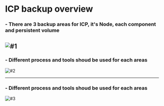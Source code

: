# ICP backup overview

### - There are 3 backup areas for ICP, it's Node, each component and persistent volume  

![#1](https://github.com/moreal70/IBM-Private-Cloud-handsOn/blob/master/images/icp-backup-target.jpg|width=100)
----
### - Different process and tools shoud be used for each areas
![#2](https://github.com/moreal70/IBM-Private-Cloud-handsOn/blob/master/images/icp-backup-process-overview.jpg)

----
### - Different process and tools shoud be used for each areas
![#3](https://github.com/moreal70/IBM-Private-Cloud-handsOn/blob/master/images/icp-recovery-process-overview.jpg)
